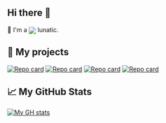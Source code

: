 ## Hi there 👋
📱 I'm a [<img align='center' src="https://img.shields.io/badge/-React Native-282C34?style=flat-square&logo=react&logoColor=61DAFB"/>](https://reactnative.dev/) lunatic.

## :jigsaw: My projects
[![Repo card](https://github-readme-stats-gamma-gold.vercel.app/api/pin/?username=LunatiqueCoder&repo=luna&theme=dark)](https://github.com/LunatiqueCoder/luna)
[![Repo card](https://github-readme-stats-gamma-gold.vercel.app/api/pin/?username=LunatiqueCoder&repo=react-native-media-console&theme=dark)](https://github.com/LunatiqueCoder/react-native-media-console)
[![Repo card](https://github-readme-stats-gamma-gold.vercel.app/api/pin/?username=LunatiqueCoder&repo=expo-notifee-plugin&theme=dark)](https://github.com/LunatiqueCoder/expo-notifee-plugin)
[![Repo card](https://github-readme-stats-gamma-gold.vercel.app/api/pin/?username=LunatiqueCoder&repo=expo-pointer-events-plugin&theme=dark)](https://github.com/LunatiqueCoder/expo-pointer-events-plugin)

## :chart_with_upwards_trend: My GitHub Stats
[![My GH stats](https://github-readme-stats-gamma-gold.vercel.app/api?username=LunatiqueCoder&theme=dark)](https://github.com/LunatiqueCoder)
<!-- ![My Top Languages](https://github-readme-stats-gamma-gold.vercel.app/api/top-langs/?username=criszz77&theme=dark&layout=compact) -->

<!--
**criszz77/criszz77** is a ✨ _special_ ✨ repository because its `README.md` (this file) appears on your GitHub profile.

Here are some ideas to get you started:

- 🔭 I’m currently working on ...
- 🌱 I’m currently learning ...
- 👯 I’m looking to collaborate on ...
- 🤔 I’m looking for help with ...
- 💬 Ask me about ...
- 📫 How to reach me: ...
- 😄 Pronouns: ...
- ⚡ Fun fact: ...
-->
